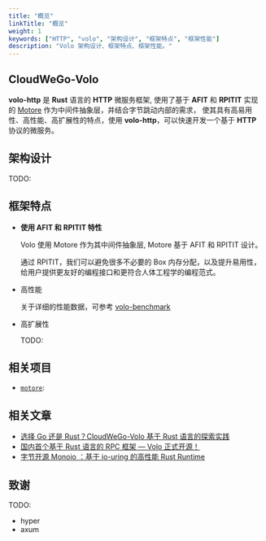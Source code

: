 ```yaml
---
title: "概览"
linkTitle: "概览"
weight: 1
keywords: ["HTTP", "volo", "架构设计", "框架特点", "框架性能"]
description: "Volo 架构设计、框架特点、框架性能。"
---
```


## CloudWeGo-Volo

**volo-http** 是 **Rust** 语言的 **HTTP** 微服务框架, 使用了基于 **AFIT** 和 **RPITIT** 实现的 [Motore](https://github.com/cloudwego/motore) 作为中间件抽象层，并结合字节跳动内部的需求，
使其具有高易用性、高性能、高扩展性的特点，使用 **volo-http**，可以快速开发一个基于 **HTTP** 协议的微服务。

## 架构设计

TODO: 

## 框架特点

- **使用 AFIT 和 RPITIT 特性**

  Volo 使用 Motore 作为其中间件抽象层, Motore 基于 AFIT 和 RPITIT 设计。

  通过 RPITIT，我们可以避免很多不必要的 Box 内存分配，以及提升易用性，给用户提供更友好的编程接口和更符合人体工程学的编程范式。

- 高性能
  
  关于详细的性能数据，可参考 [volo-benchmark](https://github.com/cloudwego/volo-benchmark/grpc)

- 高扩展性
  
  TODO: 
    
## 相关项目

- [`motore`](https://github.com/cloudwego/motore): 

## 相关文章

- [选择 Go 还是 Rust？CloudWeGo-Volo 基于 Rust 语言的探索实践](https://www.cloudwego.io/zh/blog/2022/09/06/%E9%80%89%E6%8B%A9-go-%E8%BF%98%E6%98%AF-rustcloudwego-volo-%E5%9F%BA%E4%BA%8E-rust-%E8%AF%AD%E8%A8%80%E7%9A%84%E6%8E%A2%E7%B4%A2%E5%AE%9E%E8%B7%B5/)
- [国内首个基于 Rust 语言的 RPC 框架 — Volo 正式开源！](https://www.cloudwego.io/zh/blog/2022/08/30/%E5%9B%BD%E5%86%85%E9%A6%96%E4%B8%AA%E5%9F%BA%E4%BA%8E-rust-%E8%AF%AD%E8%A8%80%E7%9A%84-rpc-%E6%A1%86%E6%9E%B6-volo-%E6%AD%A3%E5%BC%8F%E5%BC%80%E6%BA%90/)
- [字节开源 Monoio ：基于 io-uring 的高性能 Rust Runtime](https://www.cloudwego.io/zh/blog/2023/04/17/%E5%AD%97%E8%8A%82%E5%BC%80%E6%BA%90-monoio-%E5%9F%BA%E4%BA%8E-io-uring-%E7%9A%84%E9%AB%98%E6%80%A7%E8%83%BD-rust-runtime/)

## 致谢

TODO: 
- hyper
- axum